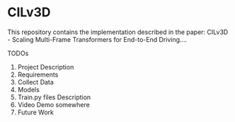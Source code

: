 # CILv3D
This repository contains the implementation described in the paper: CILv3D - Scaling Multi-Frame Transformers for End-to-End Driving....

TODOs
1. Project Description
2. Requirements
3. Collect Data
4. Models
5. Train.py files Description
6. Video Demo somewhere
7. Future Work
